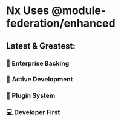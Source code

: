 ---
---

# Nx Uses @module-federation/enhanced

<div class="mt-8">
<h2>Latest & Greatest:</h2>

<div class="grid grid-cols-2 gap-4 mt-6">
  <div v-click class="p-4 border rounded">
    <h3>🏢 Enterprise Backing</h3>
  </div>

  <div v-click class="p-4 border rounded">
    <h3>🔄 Active Development</h3>
  </div>

  <div v-click class="p-4 border rounded">
    <h3>🔌 Plugin System</h3>
  </div>

  <div v-click class="p-4 border rounded">
    <h3>💻 Developer First</h3>
  </div>
</div>
</div>